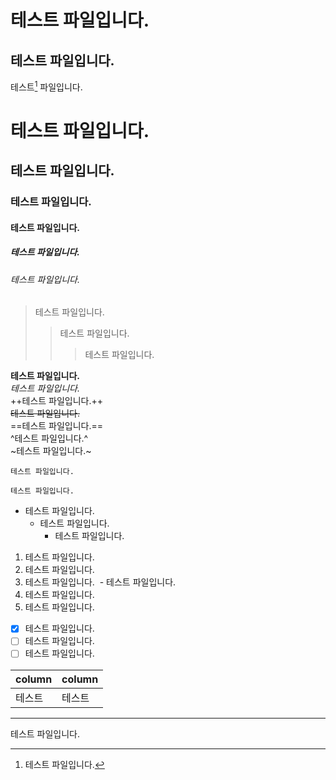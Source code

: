 테스트 파일입니다.
==============
테스트 파일입니다.
-------------
테스트[^test] 파일입니다.
# 테스트 파일입니다.
## 테스트 파일입니다.
### 테스트 파일입니다.
#### 테스트 파일입니다.
##### 테스트 파일입니다.
###### 테스트 파일입니다.

> 테스트 파일입니다.
>> 테스트 파일입니다.
>>> 테스트 파일입니다.

**테스트 파일입니다.**  
*테스트 파일입니다.*  
++테스트 파일입니다.++  
~~테스트 파일입니다.~~  
==테스트 파일입니다.==  
^테스트 파일입니다.^  
~테스트 파일입니다.~  

`테스트 파일입니다.`
```
테스트 파일입니다.
```

- 테스트 파일입니다.
  - 테스트 파일입니다.
    - 테스트 파일입니다.

1. 테스트 파일입니다.
  1. 테스트 파일입니다.
  2. 테스트 파일입니다.
  - 테스트 파일입니다.  
2. 테스트 파일입니다.
3. 테스트 파일입니다.

- [x] 테스트 파일입니다.
- [ ] 테스트 파일입니다.
- [ ] 테스트 파일입니다.

| column | column |
|--------|--------|
| 테스트  | 테스트  |


* * *
테스트 파일입니다.
[^test]: 테스트 파일입니다.
